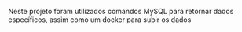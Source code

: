 Neste projeto foram utilizados comandos MySQL para retornar dados específicos, assim como um docker para subir os dados
